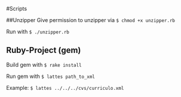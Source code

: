 #Scripts

##Unzipper
Give permission to unzipper via `$ chmod +x unzipper.rb`

Run with `$ ./unzipper.rb`

## Ruby-Project (gem)

Build gem with `$ rake install`

Run gem with `$ lattes path_to_xml`

Example: `$ lattes ../../../cvs/curriculo.xml`
